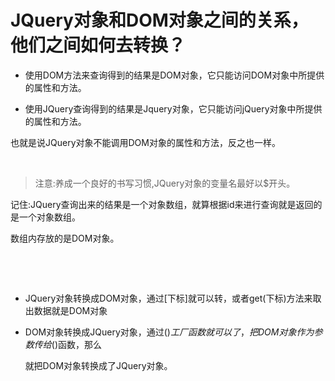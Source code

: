 # JQuery对象和DOM对象之间的关系，他们之间如何去转换？

* 使用DOM方法来查询得到的结果是DOM对象，它只能访问DOM对象中所提供的属性和方法。

* 使用JQuery查询得到的结果是Jquery对象，它只能访问jQuery对象中所提供的属性和方法。

也就是说JQuery对象不能调用DOM对象的属性和方法，反之也一样。

 
> 注意:养成一个良好的书写习惯,JQuery对象的变量名最好以$开头。

记住:JQuery查询出来的结果是一个对象数组，就算根据id来进行查询就是返回的是一个对象数组。

数组内存放的是DOM对象。

 

 

* JQuery对象转换成DOM对象，通过[下标]就可以转，或者get(下标)方法来取出数据就是DOM对象

* DOM对象转换成JQuery对象，通过$()工厂函数就可以了，把DOM对象作为参数传给$()函数，那么

      就把DOM对象转换成了JQuery对象。

